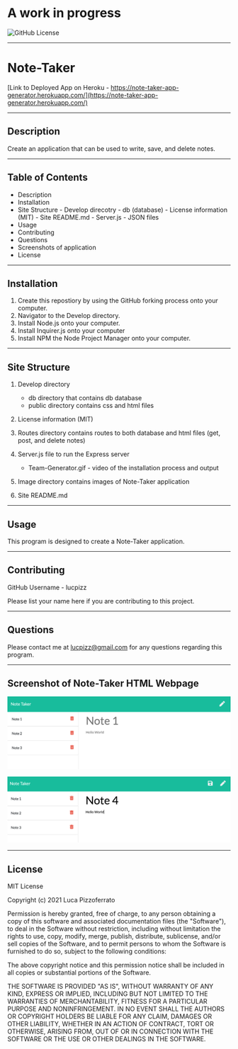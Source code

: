 # A work in progress

![GitHub License](https://img.shields.io/badge/License-MIT-informational)

---

# Note-Taker

[Link to Deployed App on Heroku - https://note-taker-app-generator.herokuapp.com/](https://note-taker-app-generator.herokuapp.com/)

---

## Description

Create an application that can be used to write, save, and delete notes.

---

## Table of Contents

- Description
- Installation
- Site Structure - Develop direcotry - db (database) - License information (MIT) - Site README.md - Server.js - JSON files
- Usage
- Contributing
- Questions
- Screenshots of application
- License

---

## Installation

1. Create this repostiory by using the GitHub forking process onto your computer.
2. Navigator to the Develop directory.
3. Install Node.js onto your computer.
4. Install Inquirer.js onto your computer
5. Install NPM the Node Project Manager onto your computer.

---

## Site Structure

1.  Develop directory

    - db directory that contains db database
    - public directory contains css and html files

2.  License information (MIT)

3.  Routes directory contains routes to both database and html files (get, post, and delete notes)

4.  Server.js file to run the Express server

    - Team-Generator.gif - video of the installation process and output

5.  Image directory contains images of Note-Taker application

6.  Site README.md

---

## Usage

This program is designed to create a Note-Taker application.

---

## Contributing

GitHub Username - lucpizz

Please list your name here if you are contributing to this project.

---

## Questions

Please contact me at lucpizz@gmail.com for any questions regarding this program.

---

## Screenshot of Note-Taker HTML Webpage

![Photo of Note-Taker App](./Images/Note1.png)

![Photo of Note-Taker App](./Images/Note2.png)

---

## License

MIT License

Copyright (c) 2021 Luca Pizzoferrato

Permission is hereby granted, free of charge, to any person obtaining a copy
of this software and associated documentation files (the "Software"), to deal
in the Software without restriction, including without limitation the rights
to use, copy, modify, merge, publish, distribute, sublicense, and/or sell
copies of the Software, and to permit persons to whom the Software is
furnished to do so, subject to the following conditions:

The above copyright notice and this permission notice shall be included in all
copies or substantial portions of the Software.

THE SOFTWARE IS PROVIDED "AS IS", WITHOUT WARRANTY OF ANY KIND, EXPRESS OR
IMPLIED, INCLUDING BUT NOT LIMITED TO THE WARRANTIES OF MERCHANTABILITY,
FITNESS FOR A PARTICULAR PURPOSE AND NONINFRINGEMENT. IN NO EVENT SHALL THE
AUTHORS OR COPYRIGHT HOLDERS BE LIABLE FOR ANY CLAIM, DAMAGES OR OTHER
LIABILITY, WHETHER IN AN ACTION OF CONTRACT, TORT OR OTHERWISE, ARISING FROM,
OUT OF OR IN CONNECTION WITH THE SOFTWARE OR THE USE OR OTHER DEALINGS IN THE
SOFTWARE.
